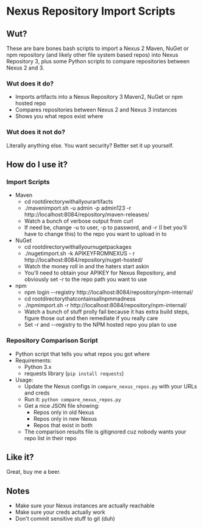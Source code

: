 # Nexus Repository Import Scripts
## Wut?
These are bare bones bash scripts to import a Nexus 2 Maven, NuGet or npm repository (and likely other file system based repos)
into Nexus Repository 3, plus some Python scripts to compare repositories between Nexus 2 and 3.
### Wut does it do?
* Imports artifacts into a Nexus Repository 3 Maven2, NuGet or npm hosted repo
* Compares repositories between Nexus 2 and Nexus 3 instances
* Shows you what repos exist where
### Wut does it not do?
Literally anything else. You want security? Better set it up yourself.
## How do I use it?
### Import Scripts
* Maven
  * cd rootdirectorywithallyourartifacts
  * ./mavenimport.sh -u admin -p admin123 -r http://localhost:8084/repository/maven-releases/
  * Watch a bunch of verbose output from curl
  * If need be, change -u to user, -p to password, and -r (I bet you'll have to change this) to the repo you want to upload in to
* NuGet
  * cd rootdirectorywithallyournugetpackages
  * ./nugetimport.sh -k APIKEYFROMNEXUS - r http://localhost:8084/repository/nuget-hosted/
  * Watch the money roll in and the haters start askin
  * You'll need to obtain your APIKEY for Nexus Repository, and obviously set -r to the repo path you want to use
* npm
  * npm login --registry http://localhost:8084/repository/npm-internal/
  * cd rootdirectorythatcontainsallnpmmadness
  * ./npmimport.sh -r http://localhost:8084/repository/npm-internal/
  * Watch a bunch of stuff prolly fail because it has extra build steps, figure those out and then remediate if you really care
  * Set -r and --registry to the NPM hosted repo you plan to use

### Repository Comparison Script
* Python script that tells you what repos you got where
* Requirements:
  * Python 3.x
  * requests library (`pip install requests`)
* Usage:
  * Update the Nexus configs in `compare_nexus_repos.py` with your URLs and creds
  * Run it: `python compare_nexus_repos.py`
  * Get a nice JSON file showing:
    * Repos only in old Nexus
    * Repos only in new Nexus
    * Repos that exist in both
  * The comparison results file is gitignored cuz nobody wants your repo list in their repo
## Like it?
Great, buy me a beer.

## Notes
* Make sure your Nexus instances are actually reachable
* Make sure your creds actually work
* Don't commit sensitive stuff to git (duh)
